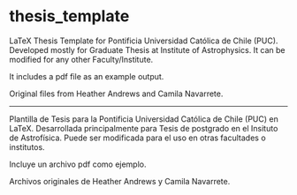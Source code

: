# thesis_template
LaTeX Thesis Template for Pontificia Universidad Católica de Chile (PUC).
Developed mostly for Graduate Thesis at Institute of Astrophysics.
It can be modified for any other Faculty/Institute.

It includes a pdf file as an example output.

Original files from Heather Andrews and Camila Navarrete.

---

Plantilla de Tesis para la Pontificia Universidad Católica de Chile (PUC) en LaTeX.
Desarrollada principalmente para Tesis de postgrado en el Insituto de Astrofísica.
Puede ser modificada para el uso en otras facultades o institutos.

Incluye un archivo pdf como ejemplo.

Archivos originales de Heather Andrews y Camila Navarrete.
